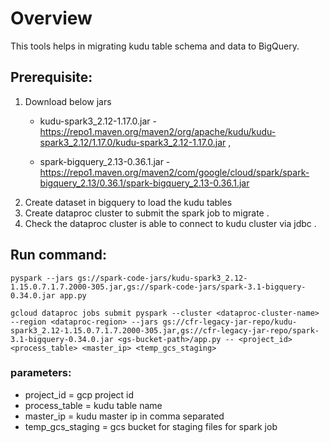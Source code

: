 
# Overview

This tools helps in migrating kudu table schema and data to BigQuery. 


## Prerequisite: 
1. Download below jars
    - kudu-spark3_2.12-1.17.0.jar - https://repo1.maven.org/maven2/org/apache/kudu/kudu-spark3_2.12/1.17.0/kudu-spark3_2.12-1.17.0.jar ,

    - spark-bigquery_2.13-0.36.1.jar  -  https://repo1.maven.org/maven2/com/google/cloud/spark/spark-bigquery_2.13/0.36.1/spark-bigquery_2.13-0.36.1.jar
2. Create dataset in bigquery to load the kudu tables
3. Create dataproc cluster to submit the spark job to migrate .
4. Check the dataproc cluster is able to connect to kudu cluster via jdbc .


## Run command: 

```
pyspark --jars gs://spark-code-jars/kudu-spark3_2.12-1.15.0.7.1.7.2000-305.jar,gs://spark-code-jars/spark-3.1-bigquery-0.34.0.jar app.py
```

```
gcloud dataproc jobs submit pyspark --cluster <dataproc-cluster-name> --region <dataproc-region> --jars gs://cfr-legacy-jar-repo/kudu-spark3_2.12-1.15.0.7.1.7.2000-305.jar,gs://cfr-legacy-jar-repo/spark-3.1-bigquery-0.34.0.jar <gs-bucket-path>/app.py -- <project_id> <process_table> <master_ip> <temp_gcs_staging>
```

### parameters: 
- project_id = gcp project id
- process_table = kudu table name 
- master_ip = kudu master ip in comma separated
- temp_gcs_staging =  gcs bucket for staging files for spark job
